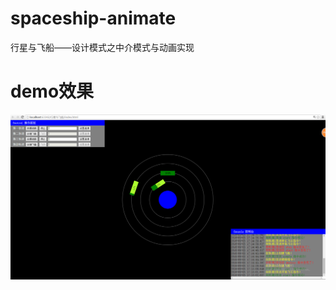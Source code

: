# spaceship-animate
行星与飞船——设计模式之中介模式与动画实现

demo效果
===================
![image](https://github.com/tangzhirong/spaceship-animate/blob/master/spaceship.png)
